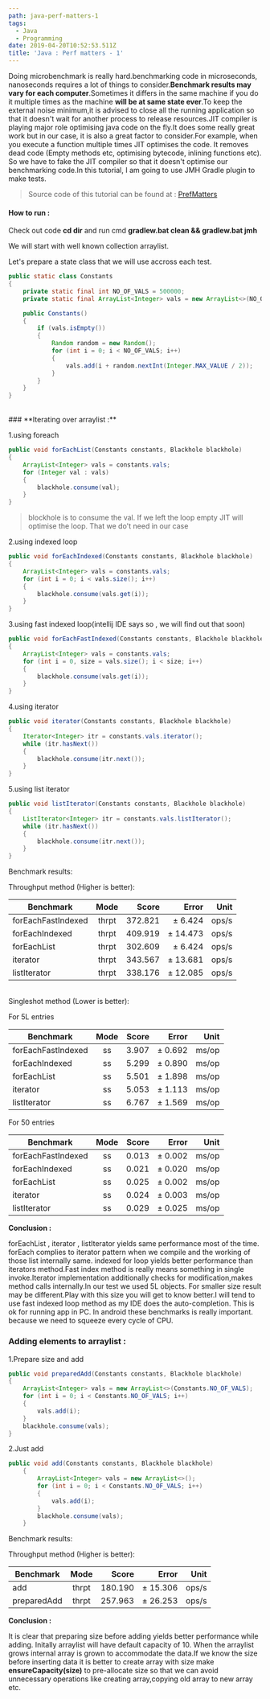 ```yaml
---
path: java-perf-matters-1
tags:
  - Java
  - Programming
date: 2019-04-20T10:52:53.511Z
title: 'Java : Perf matters - 1'
---
```

Doing microbenchmark is really hard.benchmarking code in microseconds, nanoseconds requires a lot of things to consider.**Benchmark results may vary for each computer**.Sometimes it differs in the same machine if you do it multiple times as the machine **will be at same state ever**.To keep the external noise minimum,it is advised to close all the running application so that it doesn't wait for another process to release resources.JIT compiler is playing major role optimising java code on the fly.It does some really great work but in our case, it is also a great factor to consider.For example, when you execute a function multiple times JIT optimises the code. It removes dead code (Empty methods etc, optimising bytecode, inlining functions etc). So we have to fake the JIT compiler so that it doesn't optimise our benchmarking code.In this tutorial, I am going to use JMH Gradle plugin to make tests.

>Source code of this tutorial can be found at : [PrefMatters](https://github.com/Gokuldroid/PrefMatters)

#### How to run : 
Check out code
**cd dir** and run cmd **gradlew.bat clean && gradlew.bat jmh**

We will start with well known collection arraylist.

Let's prepare a state class that we will use accross each test.

```java
public static class Constants
{
	private static final int NO_OF_VALS = 500000;
	private static final ArrayList<Integer> vals = new ArrayList<>(NO_OF_VALS);

	public Constants()
	{
		if (vals.isEmpty())
		{
			Random random = new Random();
			for (int i = 0; i < NO_OF_VALS; i++)
			{
				vals.add(i + random.nextInt(Integer.MAX_VALUE / 2));
			}
		}
	}
}
```
<br/>
### **Iterating over arraylist :**

1.using foreach

```java
public void forEachList(Constants constants, Blackhole blackhole)
{
	ArrayList<Integer> vals = constants.vals;
	for (Integer val : vals)
	{
		blackhole.consume(val);
	}
}
```
>blockhole is to consume the val. If we left the loop empty JIT will optimise the loop. That we do't need in our case


2.using indexed loop
```java
public void forEachIndexed(Constants constants, Blackhole blackhole)
{
	ArrayList<Integer> vals = constants.vals;
	for (int i = 0; i < vals.size(); i++)
	{
		blackhole.consume(vals.get(i));
	}
}
```


3.using fast indexed loop(intellij IDE says so , we will find out that soon)
```java
public void forEachFastIndexed(Constants constants, Blackhole blackhole)
{
	ArrayList<Integer> vals = constants.vals;
	for (int i = 0, size = vals.size(); i < size; i++)
	{
		blackhole.consume(vals.get(i));
	}
}
```

4.using iterator
```java
public void iterator(Constants constants, Blackhole blackhole)
{
	Iterator<Integer> itr = constants.vals.iterator();
	while (itr.hasNext())
	{
		blackhole.consume(itr.next());
	}
}
```

5.using list iterator
```java
public void listIterator(Constants constants, Blackhole blackhole)
{
	ListIterator<Integer> itr = constants.vals.listIterator();
	while (itr.hasNext())
	{
		blackhole.consume(itr.next());
	}
}
```

Benchmark results:

Throughput method (Higher is better):

|Benchmark | Mode   | Score  | Error  | Unit |
|----------|:------:|-------:|-------:|-----:|
| forEachFastIndexed| thrpt |  372.821 |± 6.424 | ops/s|
| forEachIndexed| thrpt |  409.919 |± 14.473 | ops/s|
| forEachList| thrpt |  302.609 |± 6.424 | ops/s|
| iterator| thrpt |  343.567 |± 13.681 | ops/s|
| listIterator| thrpt |  338.176 |± 12.085 | ops/s|

<br/>
Singleshot method (Lower is better): 

For 5L entries

|Benchmark | Mode   | Score  | Error  | Unit |
|----------|:------:|-------:|-------:|-----:|
| forEachFastIndexed| ss |3.907 | ± 0.692 | ms/op|
| forEachIndexed| ss |5.299 | ± 0.890 | ms/op|
| forEachList| ss |5.501 | ± 1.898 | ms/op|
| iterator| ss |5.053 | ± 1.113 | ms/op|
| listIterator| ss |6.767 | ± 1.569 | ms/op|

For 50 entries

|Benchmark | Mode   | Score  | Error  | Unit |
|----------|:------:|-------:|-------:|-----:|
| forEachFastIndexed| ss |0.013 |± 0.002 | ms/op|
| forEachIndexed| ss |0.021 |± 0.020 | ms/op|
| forEachList| ss |0.025 |± 0.002 | ms/op|
| iterator| ss |0.024 |± 0.003 | ms/op|
| listIterator| ss |0.029 |± 0.025 | ms/op|

**Conclusion :**

forEachList , iterator , listIterator yields same performance most of the time. forEach complies to iterator pattern when we compile and the working of those list internally same. indexed for loop yields better performance than iterators method.Fast index method is really means something in single invoke.Iterator implementation additionally checks for modification,makes method calls internally.In our test we used 5L objects. For smaller size result may be different.Play with this size you will get to know better.I will tend to use fast indexed loop method as my IDE does the auto-completion. This is ok for running app in PC. In android these benchmarks is really important. because we need to squeeze every cycle of CPU.


### **Adding elements to arraylist :**
1.Prepare size and add
```java
public void preparedAdd(Constants constants, Blackhole blackhole)
{
	ArrayList<Integer> vals = new ArrayList<>(Constants.NO_OF_VALS);
	for (int i = 0; i < Constants.NO_OF_VALS; i++)
	{
		vals.add(i);
	}
	blackhole.consume(vals);
}
```

2.Just add
```java
public void add(Constants constants, Blackhole blackhole)
	{
		ArrayList<Integer> vals = new ArrayList<>();
		for (int i = 0; i < Constants.NO_OF_VALS; i++)
		{
			vals.add(i);
		}
		blackhole.consume(vals);
	}
```

Benchmark results:

Throughput method (Higher is better):

|Benchmark | Mode   | Score  | Error  | Unit |
|----------|:------:|-------:|-------:|-----:|
| add| thrpt |  180.190  |± 15.306 | ops/s|
| preparedAdd| thrpt |  257.963 |± 26.253 | ops/s|

**Conclusion :**

It is clear that preparing size before adding yields better performance while adding. Initally arraylist will have default capacity of 10. When the arraylist grows internal array is grown to accommodate the data.If we know the size before inserting data it is better to create array with size make **ensureCapacity(size)** to pre-allocate size so that we can avoid unnecessary operations like creating array,copying old array to new array etc.
